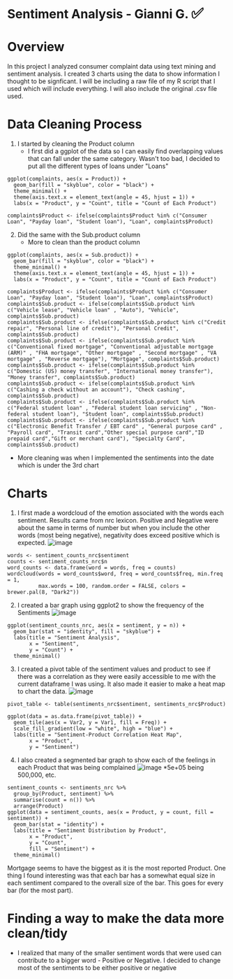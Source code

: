 # Sentiment Analysis - Gianni G. <span style="font-size:larger;">✅</span>

# Overview  <span style="font-size:15;">
In this project I analyzed consumer complaint data using text mining and sentiment analysis. I created 3 charts using the data to show information I thought to be signficant. I will be including a raw file of my R script that I used which will include everything. I will also include the original .csv file used.

# Data Cleaning Process
1. I started by cleaning the Product column
   - I first did a ggplot of the data so I can easily find overlapping values that can fall under the same category. Wasn't too bad, I decided to put all the different types of loans under "Loans"

```
ggplot(complaints, aes(x = Product)) +
  geom_bar(fill = "skyblue", color = "black") +
  theme_minimal() +
  theme(axis.text.x = element_text(angle = 45, hjust = 1)) +  
  labs(x = "Product", y = "Count", title = "Count of Each Product")

complaints$Product <- ifelse(complaints$Product %in% c("Consumer Loan", "Payday loan", "Student loan"), "Loan", complaints$Product)

```

2. Did the same with the Sub.product column
   - More to clean than the product column
```
ggplot(complaints, aes(x = Sub.product)) +
  geom_bar(fill = "skyblue", color = "black") +
  theme_minimal() +
  theme(axis.text.x = element_text(angle = 45, hjust = 1)) +  
  labs(x = "Product", y = "Count", title = "Count of Each Product")

complaints$Product <- ifelse(complaints$Product %in% c("Consumer Loan", "Payday loan", "Student loan"), "Loan", complaints$Product)
complaints$Sub.product <- ifelse(complaints$Sub.product %in% c("Vehicle lease", "Vehicle loan" , "Auto"), "Vehicle", complaints$Sub.product)
complaints$Sub.product <- ifelse(complaints$Sub.product %in% c("Credit repair", "Personal line of credit"), "Personal Credit", complaints$Sub.product)
complaints$Sub.product <- ifelse(complaints$Sub.product %in% c("Conventional fixed mortgage", "Conventional adjustable mortgage (ARM)" , "FHA mortgage", "Other mortgage" , "Second mortgage" , "VA mortgage" , "Reverse mortgage"), "Mortgage", complaints$Sub.product)
complaints$Sub.product <- ifelse(complaints$Sub.product %in% c("Domestic (US) money transfer", "International money transfer"), "Money transfer", complaints$Sub.product)
complaints$Sub.product <- ifelse(complaints$Sub.product %in% c("Cashing a check without an account"), "Check cashing", complaints$Sub.product)
complaints$Sub.product <- ifelse(complaints$Sub.product %in% c("Federal student loan" , "Federal student loan servicing" , "Non-federal student loan"), "Student loan", complaints$Sub.product)
complaints$Sub.product <- ifelse(complaints$Sub.product %in% c("Electronic Benefit Transfer / EBT card" , "General purpose card" , "Payroll card", "Transit card","Other special purpose card","ID prepaid card","Gift or merchant card"), "Specialty Card", complaints$Sub.product)
```

- More cleaning was when I implemented the sentiments into the date which is under the 3rd chart

# Charts

1. I first made a wordcloud of the emotion associated with the words each sentiment. Results came from nrc lexicon. Positive and Negative were about the same in terms of number but when you include the other words (most being negative), negativity does exceed positive which is expected.
![image](https://github.com/glxne/DATA332.GG/assets/159860384/665497f3-1672-409b-85db-2a0964d05691)
```
words <- sentiment_counts_nrc$sentiment
counts <- sentiment_counts_nrc$n
word_counts <- data.frame(word = words, freq = counts)
wordcloud(words = word_counts$word, freq = word_counts$freq, min.freq = 1,
          max.words = 100, random.order = FALSE, colors = brewer.pal(8, "Dark2"))
```

2. I created a bar graph using ggplot2 to show the frequency of the Sentiments
![image](https://github.com/glxne/DATA332.GG/assets/159860384/f14ca676-c86f-43b5-839c-db696f63a8a5)
```
ggplot(sentiment_counts_nrc, aes(x = sentiment, y = n)) +
  geom_bar(stat = "identity", fill = "skyblue") +
  labs(title = "Sentiment Analysis",
       x = "Sentiment",
       y = "Count") +
  theme_minimal()
```

3. I created a pivot table of the sentiment values and product to see if there was a correlation as they were easily accessible to me with the current dataframe I was using. It also made it easier to make a heat map to chart the data.
![image](https://github.com/glxne/DATA332.GG/assets/159860384/911d2a55-719c-49c0-90b4-4bb8ba1000c0)
```
pivot_table <- table(sentiments_nrc$sentiment, sentiments_nrc$Product)

ggplot(data = as.data.frame(pivot_table)) +
  geom_tile(aes(x = Var2, y = Var1, fill = Freq)) +
  scale_fill_gradient(low = "white", high = "blue") +
  labs(title = "Sentiment-Product Correlation Heat Map",
       x = "Product",
       y = "Sentiment")
```
4. I also created a segmented bar graph to show each of the feelings in each Product that was being complained
![image](https://github.com/glxne/DATA332.GG/assets/159860384/5299ce66-fc22-4b9f-8600-6b02701e6cc1)
*5e+05 being 500,000, etc.
```
sentiment_counts <- sentiments_nrc %>%
  group_by(Product, sentiment) %>%
  summarise(count = n()) %>%
  arrange(Product)
ggplot(data = sentiment_counts, aes(x = Product, y = count, fill = sentiment)) +
  geom_bar(stat = "identity") +
  labs(title = "Sentiment Distribution by Product",
       x = "Product",
       y = "Count",
       fill = "Sentiment") +
  theme_minimal()
```
Mortgage seems to have the biggest as it is the most reported Product. One thing I found interesting was that each bar has a somewhat equal size in each sentiment compared to the overall size of the bar. This goes for every bar (for the most part).

# Finding a way to make the data more clean/tidy
- I realized that many of the smaller sentiment words that were used can contribute to a bigger word - Positive or Negative. I decided to change most of the sentiments to be either positive or negative

  


